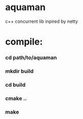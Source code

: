 # aquaman
c++ concurrent lib inpired by netty

# compile:
### cd path/to/aquaman
### mkdir build
### cd build
### cmake ..
### make
